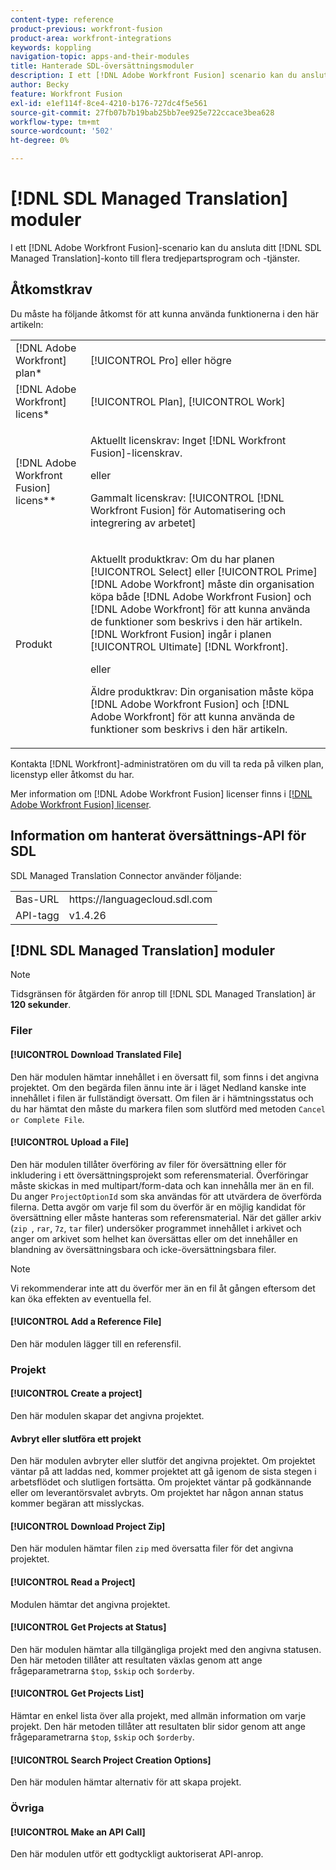 ```yaml
---
content-type: reference
product-previous: workfront-fusion
product-area: workfront-integrations
keywords: koppling
navigation-topic: apps-and-their-modules
title: Hanterade SDL-översättningsmoduler
description: I ett [!DNL Adobe Workfront Fusion] scenario kan du ansluta ditt SDL-hanterat översättningskonto till flera tredjepartsprogram och -tjänster.
author: Becky
feature: Workfront Fusion
exl-id: e1ef114f-8ce4-4210-b176-727dc4f5e561
source-git-commit: 27fb07b7b19bab25bb7ee925e722ccace3bea628
workflow-type: tm+mt
source-wordcount: '502'
ht-degree: 0%

---
```


# [!DNL SDL Managed Translation] moduler

I ett [!DNL Adobe Workfront Fusion]-scenario kan du ansluta ditt [!DNL SDL Managed Translation]-konto till flera tredjepartsprogram och -tjänster.

## Åtkomstkrav

Du måste ha följande åtkomst för att kunna använda funktionerna i den här artikeln:

<table style="table-layout:auto"> 
 <col> 
 <col> 
 <tbody> 
  <tr> 
   <td role="rowheader">[!DNL Adobe Workfront] plan*</td>
  <td> <p>[!UICONTROL Pro] eller högre</p> </td>
  </tr> 
  <tr data-mc-conditions=""> 
   <td role="rowheader">[!DNL Adobe Workfront] licens*</td>
   <td> <p>[!UICONTROL Plan], [!UICONTROL Work]</p> </td> 
  </tr> 
  <tr> 
   <td role="rowheader">[!DNL Adobe Workfront Fusion] licens**</td> 
   <td>
   <p>Aktuellt licenskrav: Inget [!DNL Workfront Fusion]-licenskrav.</p>
   <p>eller</p>
   <p>Gammalt licenskrav: [!UICONTROL [!DNL Workfront Fusion] för Automatisering och integrering av arbetet] </p>
   </td> 
  </tr> 
  <tr> 
   <td role="rowheader">Produkt</td> 
   <td>
   <p>Aktuellt produktkrav: Om du har planen [!UICONTROL Select] eller [!UICONTROL Prime] [!DNL Adobe Workfront] måste din organisation köpa både [!DNL Adobe Workfront Fusion] och [!DNL Adobe Workfront] för att kunna använda de funktioner som beskrivs i den här artikeln. [!DNL Workfront Fusion] ingår i planen [!UICONTROL Ultimate] [!DNL Workfront].</p>
   <p>eller</p>
   <p>Äldre produktkrav: Din organisation måste köpa [!DNL Adobe Workfront Fusion] och [!DNL Adobe Workfront] för att kunna använda de funktioner som beskrivs i den här artikeln.</p>
   </td> 
  </tr> 
 </tbody> 
</table>

Kontakta [!DNL Workfront]-administratören om du vill ta reda på vilken plan, licenstyp eller åtkomst du har.

Mer information om [!DNL Adobe Workfront Fusion] licenser finns i [[!DNL Adobe Workfront Fusion] licenser](../../workfront-fusion/get-started/license-automation-vs-integration.md).

## Information om hanterat översättnings-API för SDL

SDL Managed Translation Connector använder följande:

<table style="table-layout:auto"> 
 <col> 
 <col> 
 <tbody> 
  <tr> 
   <td role="rowheader">Bas-URL</td> 
   <td>https://languagecloud.sdl.com</td> 
  </tr>
  <tr> 
   <td role="rowheader">API-tagg</td> 
   <td>v1.4.26</td> 
  </tr>
 </tbody> 
 </table>

## [!DNL SDL Managed Translation] moduler

>[!NOTE]
>
>Tidsgränsen för åtgärden för anrop till [!DNL SDL Managed Translation] är **120 sekunder**.

### Filer

#### [!UICONTROL Download Translated File]

Den här modulen hämtar innehållet i en översatt fil, som finns i det angivna projektet. Om den begärda filen ännu inte är i läget Nedland kanske inte innehållet i filen är fullständigt översatt. Om filen är i hämtningsstatus och du har hämtat den måste du markera filen som slutförd med metoden `Cancel or Complete File`.

#### [!UICONTROL Upload a File]

Den här modulen tillåter överföring av filer för översättning eller för inkludering i ett översättningsprojekt som referensmaterial. Överföringar måste skickas in med multipart/form-data och kan innehålla mer än en fil. Du anger `ProjectOptionId` som ska användas för att utvärdera de överförda filerna. Detta avgör om varje fil som du överför är en möjlig kandidat för översättning eller måste hanteras som referensmaterial. När det gäller arkiv (`zip `, `rar`, `7z`, `tar` filer) undersöker programmet innehållet i arkivet och anger om arkivet som helhet kan översättas eller om det innehåller en blandning av översättningsbara och icke-översättningsbara filer.

>[!NOTE]
>
>Vi rekommenderar inte att du överför mer än en fil åt gången eftersom det kan öka effekten av eventuella fel.

#### [!UICONTROL Add a Reference File]

Den här modulen lägger till en referensfil.

### Projekt

#### [!UICONTROL Create a project]

Den här modulen skapar det angivna projektet.

#### Avbryt eller slutföra ett projekt

Den här modulen avbryter eller slutför det angivna projektet. Om projektet väntar på att laddas ned, kommer projektet att gå igenom de sista stegen i arbetsflödet och slutligen fortsätta. Om projektet väntar på godkännande eller om leverantörsvalet avbryts. Om projektet har någon annan status kommer begäran att misslyckas.

#### [!UICONTROL Download Project Zip]

Den här modulen hämtar filen `zip` med översatta filer för det angivna projektet.

#### [!UICONTROL Read a Project]

Modulen hämtar det angivna projektet.

#### [!UICONTROL Get Projects at Status]

Den här modulen hämtar alla tillgängliga projekt med den angivna statusen. Den här metoden tillåter att resultaten växlas genom att ange frågeparametrarna `$top`, `$skip` och `$orderby`.

#### [!UICONTROL Get Projects List]

Hämtar en enkel lista över alla projekt, med allmän information om varje projekt. Den här metoden tillåter att resultaten blir sidor genom att ange frågeparametrarna `$top`, `$skip` och `$orderby`.

#### [!UICONTROL Search Project Creation Options]

Den här modulen hämtar alternativ för att skapa projekt.

### Övriga

#### [!UICONTROL Make an API Call]

Den här modulen utför ett godtyckligt auktoriserat API-anrop.
